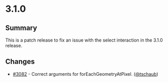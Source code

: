 # 3.1.0

## Summary

This is a patch release to fix an issue with the select interaction in the 3.1.0 release.

## Changes

 * [#3082](https://github.com/openlayers/openlayers/pull/3082) - Correct arguments for forEachGeometryAtPixel. ([@tschaub](https://github.com/tschaub))
